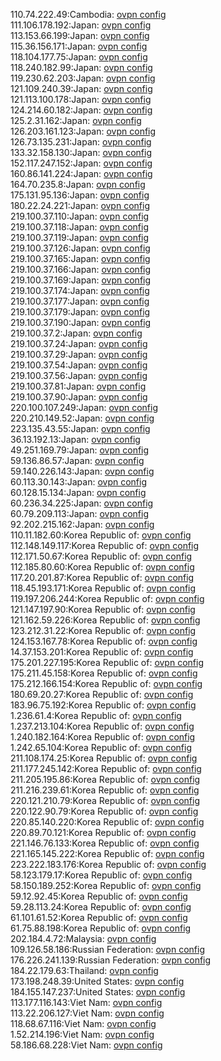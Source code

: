 110.74.222.49:Cambodia: [ovpn config](vpn/110_74_222_49.ovpn)  
111.106.178.192:Japan: [ovpn config](vpn/111_106_178_192.ovpn)  
113.153.66.199:Japan: [ovpn config](vpn/113_153_66_199.ovpn)  
115.36.156.171:Japan: [ovpn config](vpn/115_36_156_171.ovpn)  
118.104.177.75:Japan: [ovpn config](vpn/118_104_177_75.ovpn)  
118.240.182.99:Japan: [ovpn config](vpn/118_240_182_99.ovpn)  
119.230.62.203:Japan: [ovpn config](vpn/119_230_62_203.ovpn)  
121.109.240.39:Japan: [ovpn config](vpn/121_109_240_39.ovpn)  
121.113.100.178:Japan: [ovpn config](vpn/121_113_100_178.ovpn)  
124.214.60.182:Japan: [ovpn config](vpn/124_214_60_182.ovpn)  
125.2.31.162:Japan: [ovpn config](vpn/125_2_31_162.ovpn)  
126.203.161.123:Japan: [ovpn config](vpn/126_203_161_123.ovpn)  
126.73.135.231:Japan: [ovpn config](vpn/126_73_135_231.ovpn)  
133.32.158.130:Japan: [ovpn config](vpn/133_32_158_130.ovpn)  
152.117.247.152:Japan: [ovpn config](vpn/152_117_247_152.ovpn)  
160.86.141.224:Japan: [ovpn config](vpn/160_86_141_224.ovpn)  
164.70.235.8:Japan: [ovpn config](vpn/164_70_235_8.ovpn)  
175.131.95.136:Japan: [ovpn config](vpn/175_131_95_136.ovpn)  
180.22.24.221:Japan: [ovpn config](vpn/180_22_24_221.ovpn)  
219.100.37.110:Japan: [ovpn config](vpn/219_100_37_110.ovpn)  
219.100.37.118:Japan: [ovpn config](vpn/219_100_37_118.ovpn)  
219.100.37.119:Japan: [ovpn config](vpn/219_100_37_119.ovpn)  
219.100.37.126:Japan: [ovpn config](vpn/219_100_37_126.ovpn)  
219.100.37.165:Japan: [ovpn config](vpn/219_100_37_165.ovpn)  
219.100.37.166:Japan: [ovpn config](vpn/219_100_37_166.ovpn)  
219.100.37.169:Japan: [ovpn config](vpn/219_100_37_169.ovpn)  
219.100.37.174:Japan: [ovpn config](vpn/219_100_37_174.ovpn)  
219.100.37.177:Japan: [ovpn config](vpn/219_100_37_177.ovpn)  
219.100.37.179:Japan: [ovpn config](vpn/219_100_37_179.ovpn)  
219.100.37.190:Japan: [ovpn config](vpn/219_100_37_190.ovpn)  
219.100.37.2:Japan: [ovpn config](vpn/219_100_37_2.ovpn)  
219.100.37.24:Japan: [ovpn config](vpn/219_100_37_24.ovpn)  
219.100.37.29:Japan: [ovpn config](vpn/219_100_37_29.ovpn)  
219.100.37.54:Japan: [ovpn config](vpn/219_100_37_54.ovpn)  
219.100.37.56:Japan: [ovpn config](vpn/219_100_37_56.ovpn)  
219.100.37.81:Japan: [ovpn config](vpn/219_100_37_81.ovpn)  
219.100.37.90:Japan: [ovpn config](vpn/219_100_37_90.ovpn)  
220.100.107.249:Japan: [ovpn config](vpn/220_100_107_249.ovpn)  
220.210.149.52:Japan: [ovpn config](vpn/220_210_149_52.ovpn)  
223.135.43.55:Japan: [ovpn config](vpn/223_135_43_55.ovpn)  
36.13.192.13:Japan: [ovpn config](vpn/36_13_192_13.ovpn)  
49.251.169.79:Japan: [ovpn config](vpn/49_251_169_79.ovpn)  
59.136.86.57:Japan: [ovpn config](vpn/59_136_86_57.ovpn)  
59.140.226.143:Japan: [ovpn config](vpn/59_140_226_143.ovpn)  
60.113.30.143:Japan: [ovpn config](vpn/60_113_30_143.ovpn)  
60.128.15.134:Japan: [ovpn config](vpn/60_128_15_134.ovpn)  
60.236.34.225:Japan: [ovpn config](vpn/60_236_34_225.ovpn)  
60.79.209.113:Japan: [ovpn config](vpn/60_79_209_113.ovpn)  
92.202.215.162:Japan: [ovpn config](vpn/92_202_215_162.ovpn)  
110.11.182.60:Korea Republic of: [ovpn config](vpn/110_11_182_60.ovpn)  
112.148.149.117:Korea Republic of: [ovpn config](vpn/112_148_149_117.ovpn)  
112.171.50.67:Korea Republic of: [ovpn config](vpn/112_171_50_67.ovpn)  
112.185.80.60:Korea Republic of: [ovpn config](vpn/112_185_80_60.ovpn)  
117.20.201.87:Korea Republic of: [ovpn config](vpn/117_20_201_87.ovpn)  
118.45.193.171:Korea Republic of: [ovpn config](vpn/118_45_193_171.ovpn)  
119.197.206.244:Korea Republic of: [ovpn config](vpn/119_197_206_244.ovpn)  
121.147.197.90:Korea Republic of: [ovpn config](vpn/121_147_197_90.ovpn)  
121.162.59.226:Korea Republic of: [ovpn config](vpn/121_162_59_226.ovpn)  
123.212.31.22:Korea Republic of: [ovpn config](vpn/123_212_31_22.ovpn)  
124.153.167.78:Korea Republic of: [ovpn config](vpn/124_153_167_78.ovpn)  
14.37.153.201:Korea Republic of: [ovpn config](vpn/14_37_153_201.ovpn)  
175.201.227.195:Korea Republic of: [ovpn config](vpn/175_201_227_195.ovpn)  
175.211.45.158:Korea Republic of: [ovpn config](vpn/175_211_45_158.ovpn)  
175.212.166.154:Korea Republic of: [ovpn config](vpn/175_212_166_154.ovpn)  
180.69.20.27:Korea Republic of: [ovpn config](vpn/180_69_20_27.ovpn)  
183.96.75.192:Korea Republic of: [ovpn config](vpn/183_96_75_192.ovpn)  
1.236.61.4:Korea Republic of: [ovpn config](vpn/1_236_61_4.ovpn)  
1.237.213.104:Korea Republic of: [ovpn config](vpn/1_237_213_104.ovpn)  
1.240.182.164:Korea Republic of: [ovpn config](vpn/1_240_182_164.ovpn)  
1.242.65.104:Korea Republic of: [ovpn config](vpn/1_242_65_104.ovpn)  
211.108.174.25:Korea Republic of: [ovpn config](vpn/211_108_174_25.ovpn)  
211.177.245.142:Korea Republic of: [ovpn config](vpn/211_177_245_142.ovpn)  
211.205.195.86:Korea Republic of: [ovpn config](vpn/211_205_195_86.ovpn)  
211.216.239.61:Korea Republic of: [ovpn config](vpn/211_216_239_61.ovpn)  
220.121.210.79:Korea Republic of: [ovpn config](vpn/220_121_210_79.ovpn)  
220.122.90.79:Korea Republic of: [ovpn config](vpn/220_122_90_79.ovpn)  
220.85.140.220:Korea Republic of: [ovpn config](vpn/220_85_140_220.ovpn)  
220.89.70.121:Korea Republic of: [ovpn config](vpn/220_89_70_121.ovpn)  
221.146.76.133:Korea Republic of: [ovpn config](vpn/221_146_76_133.ovpn)  
221.165.145.222:Korea Republic of: [ovpn config](vpn/221_165_145_222.ovpn)  
223.222.183.176:Korea Republic of: [ovpn config](vpn/223_222_183_176.ovpn)  
58.123.179.17:Korea Republic of: [ovpn config](vpn/58_123_179_17.ovpn)  
58.150.189.252:Korea Republic of: [ovpn config](vpn/58_150_189_252.ovpn)  
59.12.92.45:Korea Republic of: [ovpn config](vpn/59_12_92_45.ovpn)  
59.28.113.24:Korea Republic of: [ovpn config](vpn/59_28_113_24.ovpn)  
61.101.61.52:Korea Republic of: [ovpn config](vpn/61_101_61_52.ovpn)  
61.75.88.198:Korea Republic of: [ovpn config](vpn/61_75_88_198.ovpn)  
202.184.4.72:Malaysia: [ovpn config](vpn/202_184_4_72.ovpn)  
109.126.58.186:Russian Federation: [ovpn config](vpn/109_126_58_186.ovpn)  
176.226.241.139:Russian Federation: [ovpn config](vpn/176_226_241_139.ovpn)  
184.22.179.63:Thailand: [ovpn config](vpn/184_22_179_63.ovpn)  
173.198.248.39:United States: [ovpn config](vpn/173_198_248_39.ovpn)  
184.155.147.237:United States: [ovpn config](vpn/184_155_147_237.ovpn)  
113.177.116.143:Viet Nam: [ovpn config](vpn/113_177_116_143.ovpn)  
113.22.206.127:Viet Nam: [ovpn config](vpn/113_22_206_127.ovpn)  
118.68.67.116:Viet Nam: [ovpn config](vpn/118_68_67_116.ovpn)  
1.52.214.196:Viet Nam: [ovpn config](vpn/1_52_214_196.ovpn)  
58.186.68.228:Viet Nam: [ovpn config](vpn/58_186_68_228.ovpn)  
